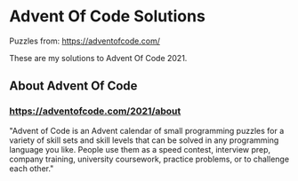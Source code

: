 # Advent Of Code Solutions
Puzzles from: https://adventofcode.com/

These are my solutions to Advent Of Code 2021.

## About Advent Of Code
### https://adventofcode.com/2021/about
"Advent of Code is an Advent calendar of small programming puzzles for a variety of skill sets and skill levels that can be solved in any programming language you like. People use them as a speed contest, interview prep, company training, university coursework, practice problems, or to challenge each other."
